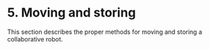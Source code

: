 # 5. Moving and storing

This section describes the proper methods for moving and storing a collaborative robot.
